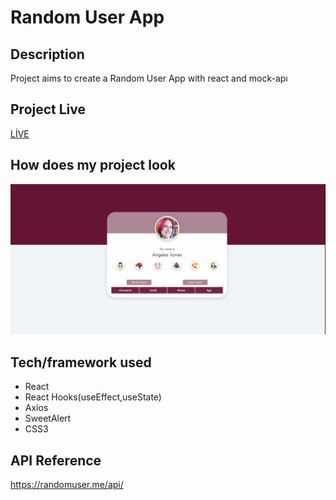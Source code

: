 # Random User App

## Description

Project aims to create a Random User App with react and mock-apı

## Project Live
[LİVE](https://user-rndm-app.vercel.app/)

## How does my project look 
![randomuser](./random_user.gif)




##  Tech/framework used
* React
* React Hooks(useEffect,useState)
* Axios
* SweetAlert
* CSS3


## API Reference
https://randomuser.me/api/
